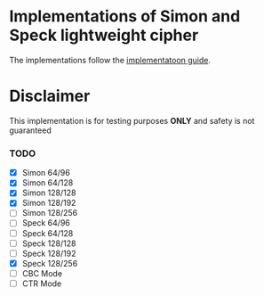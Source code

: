 # Implementations of Simon and Speck lightweight cipher

The implementations follow the [implementatoon guide](https://nsacyber.github.io/simon-speck/implementations/ImplementationGuide1.1.pdf).

# Disclaimer
This implementation is for testing purposes **ONLY**  and safety is not guaranteed


### TODO
- [X] Simon 64/96
- [X] Simon 64/128
- [X] Simon 128/128
- [X] Simon 128/192
- [ ] Simon 128/256
- [ ] Speck 64/96
- [ ] Speck 64/128
- [ ] Speck 128/128
- [ ] Speck 128/192
- [X] Speck 128/256
- [ ] CBC Mode
- [ ] CTR Mode